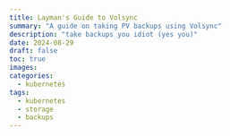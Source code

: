 ```yaml
---
title: Layman's Guide to Volsync
summary: "A guide on taking PV backups using Volsync"
description: "take backups you idiot (yes you)"
date: 2024-08-29
draft: false
toc: true
images:
categories:
  - kubernetes
tags:
  - kubernetes
  - storage
  - backups
---
```



